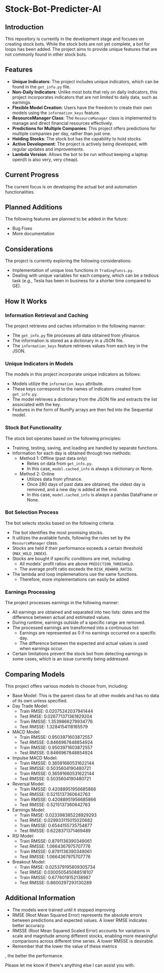 # Stock-Bot-Predicter-AI

## Introduction

This repository is currently in the development stage and focuses on creating stock bots. While the stock bots are not yet complete, a bot for loops has been added. The project aims to provide unique features that are not commonly found in other stock bots.

## Features

- **Unique Indicators**: The project includes unique indicators, which can be found in the `get_info.py` file.
- **Non-Daily Indicators**: Unlike most bots that rely on daily indicators, this project incorporates indicators that are not limited to daily data, such as earnings.
- **Flexible Model Creation**: Users have the freedom to create their own models using the `information_keys` feature.
- **ResourceManager Class**: The `ResourceManager` class is implemented to manage and direct financial resources effectively.
- **Predictions for Multiple Companies**: This project offers predictions for multiple companies per day, rather than just one.
- **Holding Stocks**: The stock bot has the capability to hold stocks.
- **Active Development**: The project is actively being developed, with regular updates and improvements.
- **Lambda Version**: Allows the bot to be run without keeping a laptop open(It is also very, very cheap).

## Current Progress

The current focus is on developing the actual bot and automation functionalities.

## Planned Additions

The following features are planned to be added in the future:

- Bug Fixes
- More documentation

## Considerations

The project is currently exploring the following considerations:

- Implementation of unique loss functions in `Tradingfuncs.py`.
- Dealing with unique variables for each company, which can be a tedious task (e.g., Tesla has been in business for a shorter time compared to GE).

## How It Works

### Information Retrieval and Caching

The project retrieves and caches information in the following manner:

- The `get_info.py` file processes all data obtained from yfinance.
- The information is stored as a dictionary in a JSON file.
- The `information_keys` feature retrieves values from each key in the JSON.

### Unique Indicators in Models

The models in this project incorporate unique indicators as follows:

- Models utilize the `information_keys` attribute.
- These keys correspond to the names of indicators created from `get_info.py`.
- The model retrieves a dictionary from the JSON file and extracts the list associated with the key.
- Features in the form of NumPy arrays are then fed into the Sequential model.

### Stock Bot Functionality

The stock bot operates based on the following principles:

- Training, testing, saving, and loading are handled by separate functions.
- Information for each day is obtained through two methods:
  - Method 1: Offline (past data only)
    - Relies on data from `get_info.py`.
    - In this case, `model.cached_info` is always a dictionary or None.
  - Method 2: Online
    - Utilizes data from yfinance.
    - Once 280 days of past data are obtained, the oldest day is removed, and a new day is added at the end.
    - In this case, `model.cached_info` is always a pandas DataFrame or None.

### Bot Selection Process

The bot selects stocks based on the following criteria:

- The bot identifies the most promising stocks.
- It utilizes the available funds, following the rules set by the `ResourceManager` class.
- Stocks are held if their performance exceeds a certain threshold (`MAX_HOLD_INDEX`).
- Stocks are bought if specific conditions are met, including:
  - All models' profit ratios are above `PREDICTION_THRESHOLD`.
  - The average profit ratio exceeds the `RISK_REWARD_RATIO`.
- The lambda and loop implemenations use the same functions.
  - Therefore, more implementations can easily be added

### Earnings Processing

The project processes earnings in the following manner:

- All earnings are obtained and separated into two lists: dates and the difference between actual and estimated values.
- During runtime, earnings outside of a specific range are removed.
- The processed earnings are transformed into a continuous list:
  - Earnings are represented as 0 if no earnings occurred on a specific day.
  - The difference between the expected and actual values is used when earnings occur.
- Certain limitations prevent the stock bot from detecting earnings in some cases, which is an issue currently being addressed.




## Comparing Models

This project offers various models to choose from, including:

- Base Model: This is the parent class for all other models and has no data of its own unless specified.
- Day Trade Model:
  - Train RMSE: 0.02075242037941444
  - Test RMSE: 0.026771371361829204
  - Train RMSSE: 1.3539866279934776
  - Test RMSSE: 1.3284154118165579
- MACD Model:
  - Train RMSSE: 0.9503971603872557
  - Test RMSSE: 0.8466967848854924
  - Train RMSSE: 0.9503971603872557
  - Test RMSSE: 0.8466967848854924
- Impulse MACD Model:
  - Train RMSSE: 0.36591660531622144
  - Test RMSSE: 0.5035604190480721
  - Train RMSSE: 0.36591660531622144
  - Test RMSSE: 0.5035604190480721
- Reversal Model:
  - Train RMSSE: 0.42088951956685866
  - Test RMSSE: 0.5215137360642763
  - Train RMSSE: 0.42088951956685866
  - Test RMSSE: 0.5215137360642763
- Earnings Model:
  - Train RMSE: 0.023398385228929293
  - Test RMSE: 0.029933115015020682
  - Train RMSSE: 0.6544155735754877
  - Test RMSSE: 0.6228371371469489
- RSI Model:
  - Train RMSSE: 0.8791136390349061
  - Test RMSSE: 1.0664367975707776
  - Train RMSSE: 0.8791136390349061
  - Test RMSSE: 1.0664367975707776
- Breakout Model:
  - Train RMSE: 0.025379195809305734
  - Test RMSE: 0.030050545088518107
  - Train RMSSE: 0.6776019152138987
  - Test RMSSE: 0.8600297293130289

## Additional Information

- The models were trained until it stopped improving
- RMSE (Root Mean Squared Error) represents the absolute errors between predictions and expected values. A lower RMSE indicates better accuracy.
- RMSSE (Root Mean Squared Scaled Error) accounts for variations in scale and magnitude among different stocks, enabling more meaningful comparisons across different time series. A lower RMSSE is desirable.
- Remember that the lower the value of these metrics

, the better the performance.

Please let me know if there's anything else I can assist you with.
